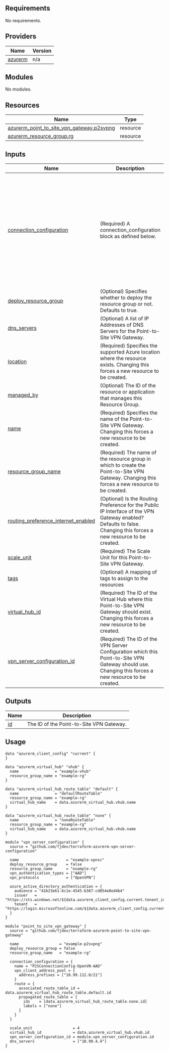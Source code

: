 <!-- BEGIN_TF_DOCS -->
## Requirements

No requirements.

## Providers

| Name | Version |
|------|---------|
| <a name="provider_azurerm"></a> [azurerm](#provider\_azurerm) | n/a |

## Modules

No modules.

## Resources

| Name | Type |
|------|------|
| [azurerm_point_to_site_vpn_gateway.p2svpng](https://registry.terraform.io/providers/hashicorp/azurerm/latest/docs/resources/point_to_site_vpn_gateway) | resource |
| [azurerm_resource_group.rg](https://registry.terraform.io/providers/hashicorp/azurerm/latest/docs/resources/resource_group) | resource |

## Inputs

| Name | Description | Type | Default | Required |
|------|-------------|------|---------|:--------:|
| <a name="input_connection_configuration"></a> [connection\_configuration](#input\_connection\_configuration) | (Required) A connection\_configuration block as defined below. | <pre>object({<br>    name = string<br>    vpn_client_address_pool = object({<br>      address_prefixes = list(string)<br>    })<br>    route = optional(object({<br>      associated_route_table_id = string<br>      inbound_route_map_id      = optional(string)<br>      outbound_route_map_id     = optional(string)<br>      propagated_route_table = optional(object({<br>        ids    = list(string)<br>        labels = optional(list(string))<br>      }))<br>    }))<br>    internet_security_enabled = optional(bool)<br>  })</pre> | n/a | yes |
| <a name="input_deploy_resource_group"></a> [deploy\_resource\_group](#input\_deploy\_resource\_group) | (Optional) Specifies whether to deploy the resource group or not. Defaults to true. | `bool` | `true` | no |
| <a name="input_dns_servers"></a> [dns\_servers](#input\_dns\_servers) | (Optional) A list of IP Addresses of DNS Servers for the Point-to-Site VPN Gateway. | `list(string)` | `[]` | no |
| <a name="input_location"></a> [location](#input\_location) | (Required) Specifies the supported Azure location where the resource exists. Changing this forces a new resource to be created. | `string` | `"westeurope"` | no |
| <a name="input_managed_by"></a> [managed\_by](#input\_managed\_by) | (Optional) The ID of the resource or application that manages this Resource Group. | `string` | `null` | no |
| <a name="input_name"></a> [name](#input\_name) | (Required) Specifies the name of the Point-to-Site VPN Gateway. Changing this forces a new resource to be created. | `string` | n/a | yes |
| <a name="input_resource_group_name"></a> [resource\_group\_name](#input\_resource\_group\_name) | (Required) The name of the resource group in which to create the Point-to-Site VPN Gateway. Changing this forces a new resource to be created. | `string` | n/a | yes |
| <a name="input_routing_preference_internet_enabled"></a> [routing\_preference\_internet\_enabled](#input\_routing\_preference\_internet\_enabled) | (Optional) Is the Routing Preference for the Public IP Interface of the VPN Gateway enabled? Defaults to false. Changing this forces a new resource to be created. | `bool` | `false` | no |
| <a name="input_scale_unit"></a> [scale\_unit](#input\_scale\_unit) | (Required) The Scale Unit for this Point-to-Site VPN Gateway. | `number` | n/a | yes |
| <a name="input_tags"></a> [tags](#input\_tags) | (Optional) A mapping of tags to assign to the resources | `any` | `null` | no |
| <a name="input_virtual_hub_id"></a> [virtual\_hub\_id](#input\_virtual\_hub\_id) | (Required) The ID of the Virtual Hub where this Point-to-Site VPN Gateway should exist. Changing this forces a new resource to be created. | `string` | n/a | yes |
| <a name="input_vpn_server_configuration_id"></a> [vpn\_server\_configuration\_id](#input\_vpn\_server\_configuration\_id) | (Required) The ID of the VPN Server Configuration which this Point-to-Site VPN Gateway should use. Changing this forces a new resource to be created. | `string` | n/a | yes |

## Outputs

| Name | Description |
|------|-------------|
| <a name="output_id"></a> [id](#output\_id) | The ID of the Point-to-Site VPN Gateway. |
<!-- END_TF_DOCS -->

## Usage

```hcl
data "azurerm_client_config" "current" {
}

data "azurerm_virtual_hub" "vhub" {
  name                = "example-vhub"
  resource_group_name = "example-rg"
}

data "azurerm_virtual_hub_route_table" "default" {
  name                = "defaultRouteTable"
  resource_group_name = "example-rg"
  virtual_hub_name    = data.azurerm_virtual_hub.vhub.name
}

data "azurerm_virtual_hub_route_table" "none" {
  name                = "noneRouteTable"
  resource_group_name = "example-rg"
  virtual_hub_name    = data.azurerm_virtual_hub.vhub.name
}

module "vpn_server_configuration" {
  source = "github.com/fjdev/terraform-azurerm-vpn-server-configuration"

  name                     = "example-vpnsc"
  deploy_resource_group    = false
  resource_group_name      = "example-rg"
  vpn_authentication_types = ["AAD"]
  vpn_protocols            = ["OpenVPN"]

  azure_active_directory_authentication = {
    audience = "41b23e61-6c1e-4545-b367-cd054e0ed4b4"
    issuer   = "https://sts.windows.net/${data.azurerm_client_config.current.tenant_id}/"
    tenant   = "https://login.microsoftonline.com/${data.azurerm_client_config.current.tenant_id}/"
  }
}

module "point_to_site_vpn_gateway" {
  source = "github.com/fjdev/terraform-azurerm-point-to-site-vpn-gateway"

  name                  = "example-p2svpng"
  deploy_resource_group = false
  resource_group_name   = "example-rg"

  connection_configuration = {
    name = "P2SConnectionConfig-OpenVN-AAD"
    vpn_client_address_pool = {
      address_prefixes = ["10.99.112.0/21"]
    }
    route = {
      associated_route_table_id = data.azurerm_virtual_hub_route_table.default.id
      propagated_route_table = {
        ids    = [data.azurerm_virtual_hub_route_table.none.id]
        labels = ["none"]
      }
    }
  }

  scale_unit                  = 4
  virtual_hub_id              = data.azurerm_virtual_hub.vhub.id
  vpn_server_configuration_id = module.vpn_server_configuration.id
  dns_servers                 = ["10.99.4.4"]
}
```